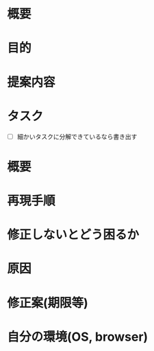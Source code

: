 <!-- 要望のテンプレート -->

# 概要

# 目的

# 提案内容

# タスク

- [ ] 細かいタスクに分解できているなら書き出す

<!-- 不具合のテンプレート -->

# 概要

# 再現手順

# 修正しないとどう困るか

# 原因

# 修正案(期限等)

# 自分の環境(OS, browser)
